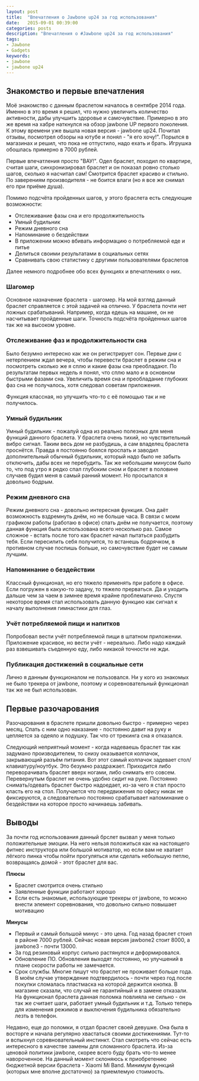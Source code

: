 ```yaml
---
layout: post
title:  "Впечатления о Jawbone up24 за год использования"
date:   2015-09-01 00:39:00
categories: posts
description: "Впечатления о #Jawbone up24 за год использования"
tags:
- Jawbone
- Gadgets
keywords:
- jawbone
- jawbone up24
---
```


## Знакомство и первые впечатления

Моё знакомство с данным браслетом началось в сентябре 2014 года. Именно в это время я решил, что нужно увеличить количество активности, дабы улучшить здоровье и самочувствие.
Примерно в это же время на хабре наткнулся на обзор jawbone UP первого поколения. К этому времени уже вышла новая версия - jawbone up24. Почитал отзывы, посмотрел обзоры на ютубе 
и понял - "я его хочу!". Порылся в магазинах и решил, что пока не отпустило, надо ехать и брать. Игрушка обошлась примерно в 7000 рублей.

Первые впечатления просто "ВАУ!". Одел браслет, походил по квартире, считая шаги, синхронизировал браслет и он показал ровно столько шагов, сколько я насчитал сам!
Смотрится браслет красиво и стильно. По заверениям производителя - не боится влаги (но я все же снимал его при приёме душа).

Помимо подсчёта пройденных шагов, у этого браслета есть следующие возможности:

* Отслеживание фазы сна и его продолжительность
* Умный будильник
* Режим дневного сна
* Напоминание о бездействии
* В приложении можно вбивать информацию о потребляемой еде и питье
* Делиться своими результатами в социальных сетях
* Сравнивать свою статистику с другими пользователями браслетов

Далее немного подробнее обо всех функциях и впечатлениях о них.

<!--more-->

### Шагомер

Основное назначение браслета - шагомер. На мой взгляд данный браслет справляется с этой задачей на отлично. У браслета почти нет ложных срабатываний. Например, когда едешь на машине, 
он не насчитывает пройденные шаги. Точность подсчёта пройденных шагов так же на высоком уровне.

### Отслеживание фаз и продолжительности сна

Было безумно интересно как же он регистрирует сон. Первые дни с нетерпением ждал вечера, чтобы перевести браслет в режим сна и посмотреть сколько же я сплю и какие фазы сна преобладают.
По результатам первых недель я понял, что сплю мало и в основном быстрыми фазами сна. Увеличить время сна и преобладание глубоких фаз сна не получалось, хотя следовал советам приложения.

Функция классная, но улучшить что-то с её помощью так и не получилось. 

### Умный будильник

Умный будильник - пожалуй одна из реально полезных для меня функций данного браслета. У браслета очень тихий, но чувствительный вибро сигнал. Таким весь дом не разбудишь, а сам владелец
браслета проснётся. Правда я постоянно боялся проспать и заводил дополнительный обычный будильник, который надо было не забыть отключить, дабы всех не перебудить.
Так же небольшим минусом было то, что под утро я редко спал глубоким сном и браслет в половине случаев будил меня в самый ранний момент. Но просыпался я довольно бодрым.

### Режим дневного сна

Режим дневного сна - довольно интересная функция. Она даёт возможность вздремнуть днём, но не больше часа. В связи с моим графиком работы (работаю в офисе) спать днём не получается, 
поэтому данная функция была использована всего несколько раз. Самое сложное - встать после того как браслет начал пытаться разбудить тебя. Если пересилить себя получится, 
то встанешь бодрячком, в противном случае поспишь больше, но самочувствие будет не самым лучшим.

### Напоминание о бездействии

Классный функционал, но его тяжело применять при работе в офисе. Если погружен в какую-то задачу, то тяжело прерваться. Да и уходить дальше чем за чаем в зимнее время крайне 
проблематично. Спустя некоторое время стал использовать данную функцию как сигнал к началу выполнения гимнастики для глаз.

### Учёт потребляемой пищи и напитков

Попробовал вести учёт потребляемой пищи в штатном приложении. Приложение красивое, но вести учёт - нереально. Либо надо каждый раз взвешивать съеденную еду, либо никакой 
точности не жди.

### Публикация достижений в социальные сети

Лично я данным функционалом не пользовался. Ни у кого из знакомых не было трекера от jawbone, поэтому и соревновательный функционал так же не был использован.

## Первые разочарования

Разочарования в браслете пришли довольно быстро - примерно через месяц. Спать с ним одно наказание - постоянно давит на руку и цепляется за одеяло и подушку. 
Так что от трекинга сна я отказался.

Следующий неприятный момент - когда надеваешь браслет так как задумано производителем, то снизу оказывается колпачок, закрывающий разъём питания. Вот этот 
самый колпачок задевает стол/клавиатуру/ноутбук. Это безумно раздражает. Приходится либо переворачивать браслет вверх ногами, либо снимать его совсем. Перевернутым браслет не очень
удобно сидит на руке. Постоянно снимать/одевать браслет быстро надоедает, из-за чего я стал просто класть его на стол. Получается что передвижения по офису никак не фиксируются, а 
следовательно постоянно срабатывает напоминание о бездействии на которое просто начинаешь забивать.

## Выводы

За почти год использования данный брслет вызвал у меня только положительные эмоции. На него нельзя положиться как на настоящего фитнес инструктора или большой мотиватор, но если вам
не хватает лёгкого пинка чтобы пойти прогуляться или сделать небольшую петлю, возвращаясь домой - этот браслет для вас.


**Плюсы**

* Браслет смотрится очень стильно
* Заявленные функции работают хорошо
* Если есть знакомые, использующие трекеры от jawbone, то можно внести элемент соревнования, что довольно сильно повышает мотивацию

**Минусы**

* Первый и самый большой минус - это цена. Год назад браслет стоил в районе 7000 рублей. Сейчас новая версия jawbone2 стоит 8000,  а jawbone3 - почти 13000.
* За год резиновый корпус сильно растянулся и деформировался.
* Обновление ПО. Обновления выходят постоянно, но улучшений в плане скорости работы не замечается.
* Срок службы. Многие пишут что браслет не проживает больше года. В моём случае утверждение подтвердилось - почти через год после покупки сломалась пластмаска на которой 
держится кнопка. В магазине сказали, что случай не гарантийный и в замене отказали. На функционал браслета данная поломка повлияла не сильно - он так же считает шаги, 
работает умный будильник и т.д. Только теперь для изменения режимов и выключения будильника обязательно лезть в телефон.

Недавно, еще до поломки, я отдал браслет своей девушке. Она была в восторге и начала регулярно хвастаться своими достижениями. Тут-то и вспыхнул соревновательный инстинкт. 
Стал смотреть что сейчас есть интересного в качестве замены для сломанного браслета. Из-за ценовой политики jawbone, скорее всего буду брать что-то менее навороченное. 
На данный момент склоняюсь к приобретению бюджетной версии браслета - Xiaomi Mi Band. Минимум функций (которых мне вполне достаточно) за приемлемую стоимость.
